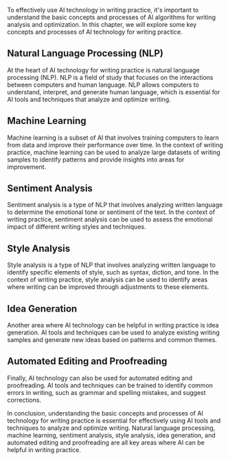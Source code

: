 
To effectively use AI technology in writing practice, it's important to understand the basic concepts and processes of AI algorithms for writing analysis and optimization. In this chapter, we will explore some key concepts and processes of AI technology for writing practice.

Natural Language Processing (NLP)
---------------------------------

At the heart of AI technology for writing practice is natural language processing (NLP). NLP is a field of study that focuses on the interactions between computers and human language. NLP allows computers to understand, interpret, and generate human language, which is essential for AI tools and techniques that analyze and optimize writing.

Machine Learning
----------------

Machine learning is a subset of AI that involves training computers to learn from data and improve their performance over time. In the context of writing practice, machine learning can be used to analyze large datasets of writing samples to identify patterns and provide insights into areas for improvement.

Sentiment Analysis
------------------

Sentiment analysis is a type of NLP that involves analyzing written language to determine the emotional tone or sentiment of the text. In the context of writing practice, sentiment analysis can be used to assess the emotional impact of different writing styles and techniques.

Style Analysis
--------------

Style analysis is a type of NLP that involves analyzing written language to identify specific elements of style, such as syntax, diction, and tone. In the context of writing practice, style analysis can be used to identify areas where writing can be improved through adjustments to these elements.

Idea Generation
---------------

Another area where AI technology can be helpful in writing practice is idea generation. AI tools and techniques can be used to analyze existing writing samples and generate new ideas based on patterns and common themes.

Automated Editing and Proofreading
----------------------------------

Finally, AI technology can also be used for automated editing and proofreading. AI tools and techniques can be trained to identify common errors in writing, such as grammar and spelling mistakes, and suggest corrections.

In conclusion, understanding the basic concepts and processes of AI technology for writing practice is essential for effectively using AI tools and techniques to analyze and optimize writing. Natural language processing, machine learning, sentiment analysis, style analysis, idea generation, and automated editing and proofreading are all key areas where AI can be helpful in writing practice.

